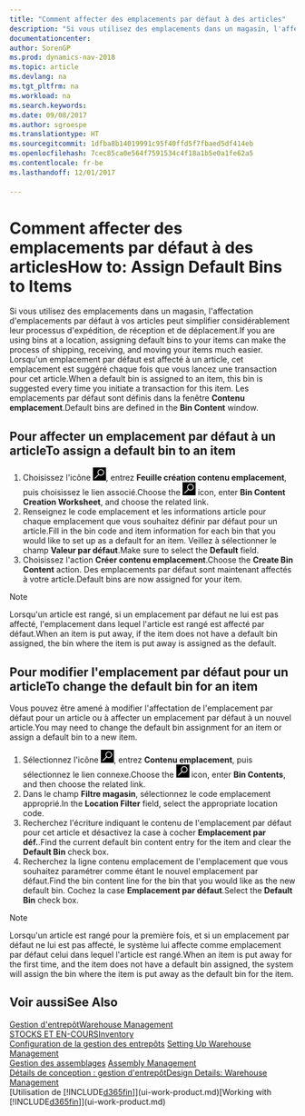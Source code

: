 ```yaml
---
title: "Comment affecter des emplacements par défaut à des articles"
description: "Si vous utilisez des emplacements dans un magasin, l'affectation d'emplacements par défaut à vos articles peut simplifier considérablement leur processus d'expédition, de réception et de déplacement. Lorsqu'un emplacement par défaut est affecté à un article, cet emplacement est suggéré chaque fois que vous lancez une transaction pour cet article."
documentationcenter: 
author: SorenGP
ms.prod: dynamics-nav-2018
ms.topic: article
ms.devlang: na
ms.tgt_pltfrm: na
ms.workload: na
ms.search.keywords: 
ms.date: 09/08/2017
ms.author: sgroespe
ms.translationtype: HT
ms.sourcegitcommit: 1dfba8b14019991c95f40ffd5f7fbaed5df414eb
ms.openlocfilehash: 7cec85ca0e564f7591534c4f18a1b5e0a1fe62a5
ms.contentlocale: fr-be
ms.lasthandoff: 12/01/2017

---
```

# <a name="how-to-assign-default-bins-to-items"></a><span data-ttu-id="10d07-104">Comment affecter des emplacements par défaut à des articles</span><span class="sxs-lookup"><span data-stu-id="10d07-104">How to: Assign Default Bins to Items</span></span>
<span data-ttu-id="10d07-105">Si vous utilisez des emplacements dans un magasin, l'affectation d'emplacements par défaut à vos articles peut simplifier considérablement leur processus d'expédition, de réception et de déplacement.</span><span class="sxs-lookup"><span data-stu-id="10d07-105">If you are using bins at a location, assigning default bins to your items can make the process of shipping, receiving, and moving your items much easier.</span></span> <span data-ttu-id="10d07-106">Lorsqu'un emplacement par défaut est affecté à un article, cet emplacement est suggéré chaque fois que vous lancez une transaction pour cet article.</span><span class="sxs-lookup"><span data-stu-id="10d07-106">When a default bin is assigned to an item, this bin is suggested every time you initiate a transaction for this item.</span></span> <span data-ttu-id="10d07-107">Les emplacements par défaut sont définis dans la fenêtre **Contenu emplacement**.</span><span class="sxs-lookup"><span data-stu-id="10d07-107">Default bins are defined in the **Bin Content** window.</span></span>  

## <a name="to-assign-a-default-bin-to-an-item"></a><span data-ttu-id="10d07-108">Pour affecter un emplacement par défaut à un article</span><span class="sxs-lookup"><span data-stu-id="10d07-108">To assign a default bin to an item</span></span>
1.  <span data-ttu-id="10d07-109">Choisissez l'icône ![Page ou état pour la recherche](media/ui-search/search_small.png "Page ou état pour la recherche"), entrez **Feuille création contenu emplacement**, puis choisissez le lien associé.</span><span class="sxs-lookup"><span data-stu-id="10d07-109">Choose the ![Search for Page or Report](media/ui-search/search_small.png "Search for Page or Report icon") icon, enter **Bin Content Creation Worksheet**, and choose the related link.</span></span>  
2.  <span data-ttu-id="10d07-110">Renseignez le code emplacement et les informations article pour chaque emplacement que vous souhaitez définir par défaut pour un article.</span><span class="sxs-lookup"><span data-stu-id="10d07-110">Fill in the bin code and item information for each bin that you would like to set up as a default for an item.</span></span> <span data-ttu-id="10d07-111">Veillez à sélectionner le champ **Valeur par défaut**.</span><span class="sxs-lookup"><span data-stu-id="10d07-111">Make sure to select the **Default** field.</span></span>  
3.  <span data-ttu-id="10d07-112">Choisissez l'action **Créer contenu emplacement**.</span><span class="sxs-lookup"><span data-stu-id="10d07-112">Choose the **Create Bin Content** action.</span></span> <span data-ttu-id="10d07-113">Des emplacements par défaut sont maintenant affectés à votre article.</span><span class="sxs-lookup"><span data-stu-id="10d07-113">Default bins are now assigned for your item.</span></span>  

> [!NOTE]  
>  <span data-ttu-id="10d07-114">Lorsqu'un article est rangé, si un emplacement par défaut ne lui est pas affecté, l'emplacement dans lequel l'article est rangé est affecté par défaut.</span><span class="sxs-lookup"><span data-stu-id="10d07-114">When an item is put away, if the item does not have a default bin assigned, the bin where the item is put away is assigned as the default.</span></span>  

## <a name="to-change-the-default-bin-for-an-item"></a><span data-ttu-id="10d07-115">Pour modifier l'emplacement par défaut pour un article</span><span class="sxs-lookup"><span data-stu-id="10d07-115">To change the default bin for an item</span></span>  
<span data-ttu-id="10d07-116">Vous pouvez être amené à modifier l'affectation de l'emplacement par défaut pour un article ou à affecter un emplacement par défaut à un nouvel article.</span><span class="sxs-lookup"><span data-stu-id="10d07-116">You may need to change the default bin assignment for an item or assign a default bin to a new item.</span></span>    
1.  <span data-ttu-id="10d07-117">Sélectionnez l'icône ![Page ou état pour la recherche](media/ui-search/search_small.png "Page ou état pour la recherche"), entrez **Contenu emplacement**, puis sélectionnez le lien connexe.</span><span class="sxs-lookup"><span data-stu-id="10d07-117">Choose the ![Search for Page or Report](media/ui-search/search_small.png "Search for Page or Report icon") icon, enter **Bin Contents**, and then choose the related link.</span></span>  
2.  <span data-ttu-id="10d07-118">Dans le champ **Filtre magasin**, sélectionnez le code emplacement approprié.</span><span class="sxs-lookup"><span data-stu-id="10d07-118">In the **Location Filter** field, select the appropriate location code.</span></span>  
3.  <span data-ttu-id="10d07-119">Recherchez l'écriture indiquant le contenu de l'emplacement par défaut pour cet article et désactivez la case à cocher **Emplacement par déf.**.</span><span class="sxs-lookup"><span data-stu-id="10d07-119">Find the current default bin content entry for the item and clear the **Default Bin** check box.</span></span>  
4.  <span data-ttu-id="10d07-120">Recherchez la ligne contenu emplacement de l'emplacement que vous souhaitez paramétrer comme étant le nouvel emplacement par défaut.</span><span class="sxs-lookup"><span data-stu-id="10d07-120">Find the bin content line for the bin that you would like as the new default bin.</span></span> <span data-ttu-id="10d07-121">Cochez la case **Emplacement par défaut**.</span><span class="sxs-lookup"><span data-stu-id="10d07-121">Select the **Default Bin** check box.</span></span>  

> [!NOTE]  
>  <span data-ttu-id="10d07-122">Lorsqu'un article est rangé pour la première fois, et si un emplacement par défaut ne lui est pas affecté, le système lui affecte comme emplacement par défaut celui dans lequel l'article est rangé.</span><span class="sxs-lookup"><span data-stu-id="10d07-122">When an item is put away for the first time, and the item does not have a default bin assigned, the system will assign the bin where the item is put away as the default bin for the item.</span></span>  

## <a name="see-also"></a><span data-ttu-id="10d07-123">Voir aussi</span><span class="sxs-lookup"><span data-stu-id="10d07-123">See Also</span></span>  
[<span data-ttu-id="10d07-124">Gestion d'entrepôt</span><span class="sxs-lookup"><span data-stu-id="10d07-124">Warehouse Management</span></span>](warehouse-manage-warehouse.md)  
[<span data-ttu-id="10d07-125">STOCKS ET EN-COURS</span><span class="sxs-lookup"><span data-stu-id="10d07-125">Inventory</span></span>](inventory-manage-inventory.md)  
<span data-ttu-id="10d07-126">[Configuration de la gestion des entrepôts](warehouse-setup-warehouse.md)   </span><span class="sxs-lookup"><span data-stu-id="10d07-126">[Setting Up Warehouse Management](warehouse-setup-warehouse.md)   </span></span>  
<span data-ttu-id="10d07-127">[Gestion des assemblages](assembly-assemble-items.md)  </span><span class="sxs-lookup"><span data-stu-id="10d07-127">[Assembly Management](assembly-assemble-items.md)  </span></span>  
[<span data-ttu-id="10d07-128">Détails de conception : gestion d'entrepôt</span><span class="sxs-lookup"><span data-stu-id="10d07-128">Design Details: Warehouse Management</span></span>](design-details-warehouse-management.md)  
<span data-ttu-id="10d07-129">[Utilisation de [!INCLUDE[d365fin](includes/d365fin_md.md)]](ui-work-product.md)</span><span class="sxs-lookup"><span data-stu-id="10d07-129">[Working with [!INCLUDE[d365fin](includes/d365fin_md.md)]](ui-work-product.md)</span></span>

